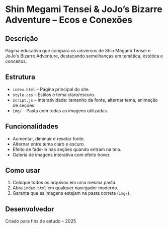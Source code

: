 # Shin Megami Tensei & JoJo’s Bizarre Adventure – Ecos e Conexões

## Descrição
Página educativa que compara os universos de Shin Megami Tensei e JoJo's Bizarre Adventure, destacando semelhanças em temática, estética e conceitos.

## Estrutura
- `index.html` – Página principal do site.
- `style.css` – Estilos e tema claro/escuro.
- `script.js` – Interatividade: tamanho da fonte, alternar tema, animação de seções.
- `img/` – Pasta com todas as imagens utilizadas.

## Funcionalidades
- Aumentar, diminuir e resetar fonte.
- Alternar entre tema claro e escuro.
- Efeito de fade-in nas seções quando entram na tela.
- Galeria de imagens interativa com efeito hover.

## Como usar
1. Coloque todos os arquivos em uma mesma pasta.
2. Abra `index.html` em qualquer navegador moderno.
3. Garanta que as imagens estejam na pasta correta (`img/`).

## Desenvolvedor
Criado para fins de estudo – 2025
